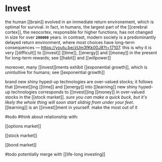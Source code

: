 # Invest

the human [[brain]] evolved in an immediate return environement, which is optimal for survival. in fact, in humans, the largest part of the [[cerebral cortex]], the neocortex, responsible for higher functions, has not changed in size for over **`200000`** years. in contrast, modern society is a predominantly delayed return environment, where most choices have long-term consequences &mdash; <https://youtu.be/zUm3fKk00J8?t=17107>. this is why it is very [[difficult]] to [[invest]] [[time]], [[energy]] and [[money]] in the present for long-term rewards; see [[habit]] and [[willpower]]

moreover, many [[invest]]ments exhibit [[exponential growth]], which is unintuitive for humans; see [[exponential growth]]

brand new shiny hyped-up technologies are over-valued stocks; it follows that [[invest]]ing [[time]] and [[energy]] into [[learning]] new shiny hyped-up technologies corresponds to [[invest]]ing [[money]] in over-valued stocks in the [[stock market]]. _sure you can make a quick buck, but it's likely the whole thing will soon start slidnig from under your feet._ [[learning]] is an [[invest]]ment in yourself. make the most out of it

#todo #think about relationship with:

[[options market]]

[[stock market]]

[[bond market]]

#todo potentially merge with [[life-long investing]]
